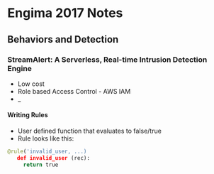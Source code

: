 # Engima 2017 Notes

## Behaviors and Detection

### StreamAlert: A Serverless, Real-time Intrusion Detection Engine

- Low cost
- Role based Access Control - AWS IAM
- _

#### Writing Rules
- User defined function that evaluates to false/true
- Rule looks like this:
```python
@rule('invalid_user, ...)
   def invalid_user (rec):
     return true
```